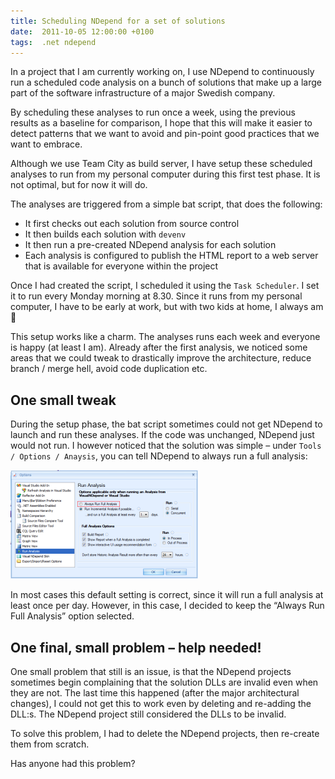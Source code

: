 ```yaml
---
title: Scheduling NDepend for a set of solutions
date:  2011-10-05 12:00:00 +0100
tags:  .net ndepend
---
```


In a project that I am currently working on, I use NDepend to continuously run a
scheduled code analysis on a bunch of solutions that make up a large part of the
software infrastructure of a major Swedish company.

By scheduling these analyses to run once a week, using the previous results as a
baseline for comparison, I hope that this will make it easier to detect patterns
that we want to avoid and pin-point good practices that we want to embrace.

Although we use Team City as build server, I have setup these scheduled analyses
to run from my personal computer during this first test phase. It is not optimal,
but for now it will do.

The analyses are triggered from a simple bat script, that does the following:

- It first checks out each solution from source control
- It then builds each solution with `devenv`
- It then run a pre-created NDepend analysis for each solution
- Each analysis is configured to publish the HTML report to a web server that is available for everyone within the project

Once I had created the script, I scheduled it using the `Task Scheduler`.  I set
it to run every Monday morning at 8.30. Since it runs from my personal computer,
I have to be early at work, but with two kids at home, I always am 🙂

This setup works like a charm. The analyses runs each week and everyone is happy
(at least I am). Already after the first analysis, we noticed some areas that we
could tweak to drastically improve the architecture, reduce branch / merge hell,
avoid code duplication etc.


## One small tweak

During the setup phase, the bat script sometimes could not get NDepend to launch
and run these analyses. If the code was unchanged, NDepend just would not run. I
however noticed that the solution was simple – under `Tools / Options / Anaysis`,
you can tell NDepend to always run a full analysis:

![NDepend](/assets/blog/2011-10-05-2.png "NDepend")

In most cases this default setting is correct, since it will run a full analysis
at least once per day. However, in this case, I decided to keep the “Always Run
Full Analysis” option selected.


## One final, small problem – help needed!

One small problem that still is an issue, is that the NDepend projects sometimes
begin complaining that the solution DLLs are invalid even when they are not. The
last time this happened (after the major architectural changes), I could not get
this to work even by deleting and re-adding the DLL:s. The NDepend project still
considered the DLLs to be invalid.

To solve this problem, I had to delete the NDepend projects, then re-create them
from scratch.

Has anyone had this problem?